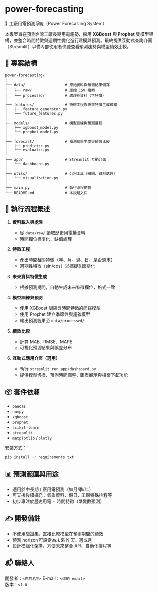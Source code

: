 # power-forecasting

🔌 工廠用電預測系統（Power Forecasting System）

本專案旨在預測台灣工廠長期用電趨勢，採用 **XGBoost** 與 **Prophet** 雙模型架構，並整合時間特徵與週期性變化進行建模與預測。最終提供互動式查詢介面（Streamlit）以供內部使用者快速查看預測趨勢與模型績效比較。


## 📁 專案結構

```
power-forecasting/
│
├── data/                  # 原始資料與預測結果儲存
│   ├── raw/               # 原始 CSV 檔案
│   └── processed/         # 處理後資料（含特徵）
│
├── features/              # 特徵工程與未來特徵生成模組
│   ├── feature_generator.py
│   └── future_features.py
│
├── models/                # 模型訓練與預測邏輯
│   ├── xgboost_model.py
│   └── prophet_model.py
│
├── forecast/              # 預測結果生成與績效比較
│   ├── predictor.py
│   └── evaluator.py
│
├── app/                   # Streamlit 互動介面
│   └── dashboard.py
│
├── utils/                 # 公用工具（繪圖、資料處理）
│   └── visualization.py
│
├── main.py                # 執行流程總管
└── README.md              # 本說明文件
```

## 🔧 執行流程概述

1. **資料載入與處理**
   - 從 `data/raw/` 讀取歷史用電量資料
   - 時間欄位標準化、缺值處理

2. **特徵工程**
   - 產出時間相關特徵（年、月、週、日、是否週末）
   - 週期性特徵（sin/cos）以捕捉季節變化

3. **未來資料特徵生成**
   - 根據預測期間，自動生成未來特徵欄位，格式一致

4. **模型訓練與預測**
   - 使用 XGBoost 訓練含時間特徵的迴歸模型
   - 使用 Prophet 建立季節性與趨勢模型
   - 輸出預測結果至 `data/processed/`

5. **績效比較**
   - 計算 MAE、RMSE、MAPE
   - 可視化預測結果與誤差分布

6. **互動式應用介面（選用）**
   - 執行 `streamlit run app/dashboard.py`
   - 提供模型切換、預測時間調整、圖表展示與檔案下載功能

## 📦 套件依賴

- `pandas`
- `numpy`
- `xgboost`
- `prophet`
- `scikit-learn`
- `streamlit`
- `matplotlib` / `plotly`

安裝方式：

```bash
pip install -r requirements.txt
```

## 📊 預測範圍與用途

- 適用於中長期工廠用電預測（如月/季/年）
- 可支援後續擴充：氣象資料、假日、工廠特殊排程等
- 初步專注於歷史用電 + 時間特徵（單變數預測）

## ✍️ 開發備註

- 不使用驗證集，直接比較模型在預測期間的績效
- 預測 horizon 可設定為未來 N 天、週或月
- 設計模組化架構，方便未來整合 API、自動化排程等

## 📬 聯絡人

開發者：`<你的名字>`
E-mail：`<你的 email>`  
版本：`v1.0`